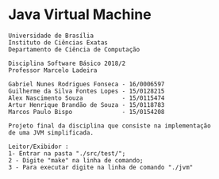 # Java Virtual Machine 

    Universidade de Brasília
    Instituto de Ciências Exatas
    Departamento de Ciência de Computação

    Disciplina Software Básico 2018/2
    Professor Marcelo Ladeira

    Gabriel Nunes Rodrigues Fonseca - 16/0006597
    Guilherme da Silva Fontes Lopes - 15/0128215
    Alex Nascimento Souza           - 15/0115474
    Artur Henrique Brandão de Souza - 15/0118783
    Marcos Paulo Bispo		        - 15/0154208 
  	
    Projeto final da disciplina que consiste na implementação 
    de uma JVM simplificada. 

    Leitor/Exibidor : 
	1- Entrar na pasta "./src/test/";
	2 - Digite "make" na linha de comando;
	3 - Para executar digite na linha de comando "./jvm"


